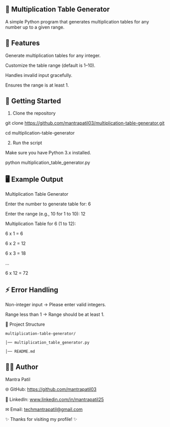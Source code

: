 ## 🧮 Multiplication Table Generator

A simple Python program that generates multiplication tables for any number up to a given range.

## 📌 Features

Generate multiplication tables for any integer.

Customize the table range (default is 1–10).

Handles invalid input gracefully.

Ensures the range is at least 1.

## 🚀 Getting Started

1. Clone the repository
 
git clone https://github.com/mantrapatil03/multiplication-table-generator.git

cd multiplication-table-generator

2. Run the script

Make sure you have Python 3.x installed.

python multiplication_table_generator.py

## 🖥️ Example Output
Multiplication Table Generator

Enter the number to generate table for: 6

Enter the range (e.g., 10 for 1 to 10): 12

Multiplication Table for 6 (1 to 12):

6 x 1 = 6

6 x 2 = 12

6 x 3 = 18

...

6 x 12 = 72

## ⚡ Error Handling

Non-integer input → Please enter valid integers.

Range less than 1 → Range should be at least 1.

📂 Project Structure

```
multiplication-table-generator/

│── multiplication_table_generator.py

│── README.md
```

## 👨‍💻 Author

Mantra Patil

🌐 GitHub: https://github.com/mantrapatil03

💼 LinkedIn: www.linkedin.com/in/mantrapatil25

✉ Email: techmantrapatil@gmail.com

✨ Thanks for visiting my profile! ✨

